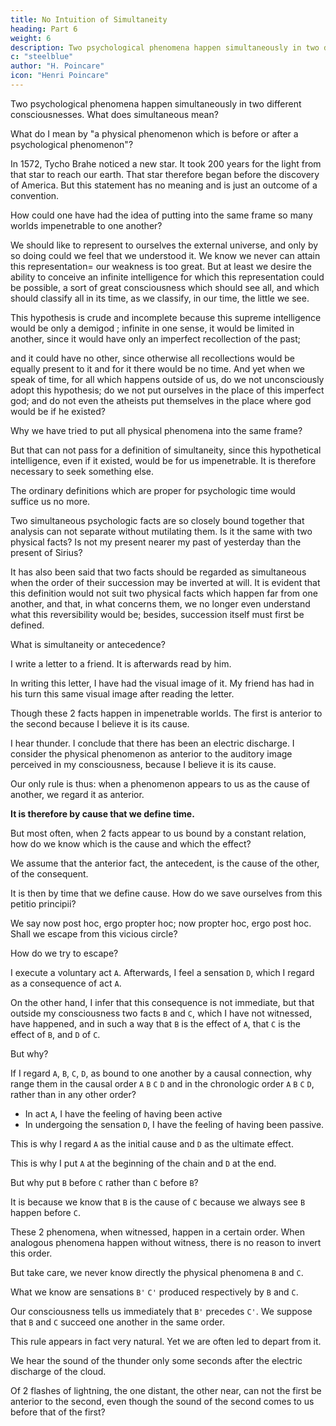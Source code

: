 ```yaml
---
title: No Intuition of Simultaneity
heading: Part 6
weight: 6
description: Two psychological phenomena happen simultaneously in two different consciousnesses. What does simultaneous mean?
c: "steelblue"
author: "H. Poincare"
icon: "Henri Poincare"
---
```




<!-- The second difficulty has up to the present attracted much less attention; yet it is altogether analogous to the preceding; and even, logically, I should have spoken of it first. -->

Two psychological phenomena happen simultaneously in two different consciousnesses. What does simultaneous mean?

What do I mean by "a physical phenomenon which is before or after a psychological phenomenon"?

In 1572, Tycho Brahe noticed a new star. It took 200 years for the light from that star to reach our earth. That star therefore began before the discovery of America. But this statement has no meaning and is just an outcome of a convention.

<!--   An immense conflagration had happened in some far distant heavenly body; but it had happened long before; at least  were necessary for   -->

<!-- Well, when I say that; when, considering this gigantic phenomenon, which perhaps had no witness, since the satellites of that star were perhaps uninhabited, I say this phenomenon is anterior to the formation of the visual image of the isle of Española in the consciousness of Christopher Columbus, what do I mean? -->

<!-- A little reflection is sufficient to understand that all these affirmations have by themselves no meaning. They can have one only as the outcome of a convention. -->

<!-- VII -->

How could one have had the idea of putting into the same frame so many worlds impenetrable to one another?

We should like to represent to ourselves the external universe, and only by so doing could we feel that we understood it. We know we never can attain this representation=  our weakness is too great. But at least we desire the ability to conceive an infinite intelligence for which this representation could be possible, a sort of great consciousness which should see all, and which should classify all in its time, as we classify, in our time, the little we see.

This hypothesis is crude and incomplete because this supreme intelligence would be only a demigod
; infinite in one sense, it would be limited in another, since it would have only an imperfect recollection of the past; 

and it could have no other, since otherwise all recollections would be equally present to it and for it there would be no time. And yet when we speak of time, for all which happens outside of us, do we not unconsciously adopt this hypothesis; do we not put ourselves in the place of this imperfect god; and do not even the atheists put themselves in the place where god would be if he existed?

Why we have tried to put all physical phenomena into the same frame? 

But that can not pass for a definition of simultaneity, since this hypothetical intelligence, even if it existed, would be for us impenetrable. It is therefore necessary to seek something else.


<!-- VIII -->

The ordinary definitions which are proper for psychologic time would suffice us no more. 

Two simultaneous psychologic facts are so closely bound together that analysis can not separate without mutilating them. Is it the same with two physical facts? Is not my present nearer my past of yesterday than the present of Sirius?

It has also been said that two facts should be regarded as simultaneous when the order of their succession may be inverted at will. It is evident that this definition would not suit two physical facts which happen far from one another, and that, in what concerns them, we no longer even understand what this reversibility would be; besides, succession itself must first be defined.

<!-- IX -->

What is simultaneity or antecedence? 

I write a letter to a friend. It is afterwards read by him. 

<!-- There are two facts which have had for their theater two different consciousnesses.  -->

In writing this letter, I have had the visual image of it. My friend has had in his turn this same visual image after reading the letter. 

Though these 2 facts happen in impenetrable worlds. The first is anterior to the second because I believe it is its cause.

I hear thunder. I conclude that there has been an electric discharge. I consider the physical phenomenon as anterior to the auditory image perceived in my consciousness, because I believe it is its cause.

Our only rule is thus: when a phenomenon appears to us as the cause of another, we regard it as anterior. 

**It is therefore by cause that we define time.** 

But most often, when 2 facts appear to us bound by a constant relation, how do we know which is the cause and which the effect?

We assume that the anterior fact, the antecedent, is the cause of the other, of the consequent.

It is then by time that we define cause. How do we save ourselves from this petitio principii?

We say now post hoc, ergo propter hoc; now propter hoc, ergo post hoc. Shall we escape from this vicious circle?


<!-- X -->

<!-- Let us see, not how we succeed in escaping, for we do not completely succeed, but --> How do we try to escape?

I execute a voluntary act `A`. Afterwards, I feel a sensation `D`, which I regard as a consequence of act `A`.

On the other hand, I infer that this consequence is not immediate, but that outside my consciousness two facts `B` and `C`, which I have not witnessed, have happened, and in such a way that `B` is the effect of `A`, that `C` is the effect of `B`, and `D` of `C`.

But why? 

If I regard `A`, `B`, `C`, `D`, as bound to one another by a causal connection, why range them in the causal order `A` `B` `C` `D` and in the chronologic order `A` `B` `C` `D`, rather than in any other order?

- In act `A`, I have the feeling of having been active
- In undergoing the sensation `D`, I have the feeling of having been passive.

This is why I regard `A` as the initial cause and `D` as the ultimate effect. 

This is why I put `A` at the beginning of the chain and `D` at the end. 

But why put `B` before `C` rather than `C` before `B`?

It is because we know that `B` is the cause of `C` because we always see `B` happen before `C`. 

These 2 phenomena, when witnessed, happen in a certain order. When analogous phenomena happen without witness, there is no reason to invert this order.

But take care, we never know directly the physical phenomena `B` and `C`. 

What we know are sensations `B'` `C'` produced respectively by `B` and `C`.

Our consciousness tells us immediately that `B'` precedes `C'`. We suppose that `B` and `C` succeed one another in the same order.

This rule appears in fact very natural. Yet we are often led to depart from it. 

We hear the sound of the thunder only some seconds after the electric discharge of the cloud. 

Of 2 flashes of lightning, the one distant, the other near, can not the first be anterior to the second, even though the sound of the second comes to us before that of the first?

